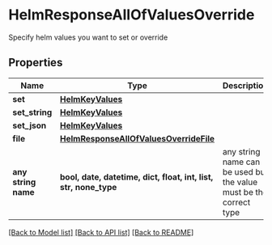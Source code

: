 # HelmResponseAllOfValuesOverride

Specify helm values you want to set or override 

## Properties
Name | Type | Description | Notes
------------ | ------------- | ------------- | -------------
**set** | [**HelmKeyValues**](HelmKeyValues.md) |  | [optional] 
**set_string** | [**HelmKeyValues**](HelmKeyValues.md) |  | [optional] 
**set_json** | [**HelmKeyValues**](HelmKeyValues.md) |  | [optional] 
**file** | [**HelmResponseAllOfValuesOverrideFile**](HelmResponseAllOfValuesOverrideFile.md) |  | [optional] 
**any string name** | **bool, date, datetime, dict, float, int, list, str, none_type** | any string name can be used but the value must be the correct type | [optional]

[[Back to Model list]](../README.md#documentation-for-models) [[Back to API list]](../README.md#documentation-for-api-endpoints) [[Back to README]](../README.md)


